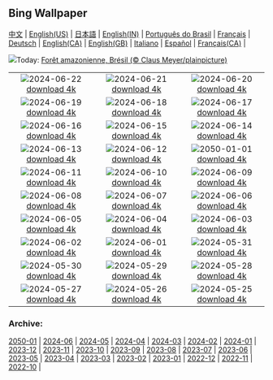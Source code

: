 ## Bing Wallpaper
[中文](README.md) |                     [English(US)](en-US.md) |                     [日本語](ja-JP.md) |                     [English(IN)](en-IN.md) |                     [Português do Brasil](pt-BR.md) |                     [Français](fr-FR.md) |                     [Deutsch](de-DE.md) |                     [English(CA)](en-CA.md) |                     [English(GB)](en-GB.md) |                     [Italiano](it-IT.md) |                     [Español](es-ES.md) |                     [Français(CA)](fr-CA.md) |                    

![](https://www.bing.com/th?id=OHR.BrazilRainforest_FR-CA3310343627_UHD.jpg&w=1000)Today: [Forêt amazonienne, Brésil (© Claus Meyer/plainpicture)](https://www.bing.com/th?id=OHR.BrazilRainforest_FR-CA3310343627_UHD.jpg)

|      |      |      |
| :----: | :----: | :----: |
|![](https://www.bing.com/th?id=OHR.IndPeopleDay_FR-CA3161711334_UHD.jpg&pid=hp&w=384&h=216&rs=1&c=4)2024-06-22 [download 4k](https://www.bing.com/th?id=OHR.IndPeopleDay_FR-CA3161711334_UHD.jpg)|![](https://www.bing.com/th?id=OHR.KokinoMacedonia_FR-CA9739761147_UHD.jpg&pid=hp&w=384&h=216&rs=1&c=4)2024-06-21 [download 4k](https://www.bing.com/th?id=OHR.KokinoMacedonia_FR-CA9739761147_UHD.jpg)|![](https://www.bing.com/th?id=OHR.CuxhavenTower_FR-CA9531347179_UHD.jpg&pid=hp&w=384&h=216&rs=1&c=4)2024-06-20 [download 4k](https://www.bing.com/th?id=OHR.CuxhavenTower_FR-CA9531347179_UHD.jpg)|
|![](https://www.bing.com/th?id=OHR.LupinIceland_FR-CA9374842030_UHD.jpg&pid=hp&w=384&h=216&rs=1&c=4)2024-06-19 [download 4k](https://www.bing.com/th?id=OHR.LupinIceland_FR-CA9374842030_UHD.jpg)|![](https://www.bing.com/th?id=OHR.HummingThistle_FR-CA8782540465_UHD.jpg&pid=hp&w=384&h=216&rs=1&c=4)2024-06-18 [download 4k](https://www.bing.com/th?id=OHR.HummingThistle_FR-CA8782540465_UHD.jpg)|![](https://www.bing.com/th?id=OHR.RedFoxDad_FR-CA8573396547_UHD.jpg&pid=hp&w=384&h=216&rs=1&c=4)2024-06-17 [download 4k](https://www.bing.com/th?id=OHR.RedFoxDad_FR-CA8573396547_UHD.jpg)|
|![](https://www.bing.com/th?id=OHR.NazareWave_FR-CA8385614407_UHD.jpg&pid=hp&w=384&h=216&rs=1&c=4)2024-06-16 [download 4k](https://www.bing.com/th?id=OHR.NazareWave_FR-CA8385614407_UHD.jpg)|![](https://www.bing.com/th?id=OHR.PeggysCove_FR-CA8227992158_UHD.jpg&pid=hp&w=384&h=216&rs=1&c=4)2024-06-15 [download 4k](https://www.bing.com/th?id=OHR.PeggysCove_FR-CA8227992158_UHD.jpg)|![](https://www.bing.com/th?id=OHR.RegistanUzbekistan_FR-CA6306584690_UHD.jpg&pid=hp&w=384&h=216&rs=1&c=4)2024-06-14 [download 4k](https://www.bing.com/th?id=OHR.RegistanUzbekistan_FR-CA6306584690_UHD.jpg)|
|![](https://www.bing.com/th?id=OHR.BigBendMilkyWay_FR-CA4260073911_UHD.jpg&pid=hp&w=384&h=216&rs=1&c=4)2024-06-13 [download 4k](https://www.bing.com/th?id=OHR.BigBendMilkyWay_FR-CA4260073911_UHD.jpg)|![](https://www.bing.com/th?id=OHR.GemsbokBotswana_FR-CA3625713177_UHD.jpg&pid=hp&w=384&h=216&rs=1&c=4)2024-06-12 [download 4k](https://www.bing.com/th?id=OHR.GemsbokBotswana_FR-CA3625713177_UHD.jpg)|![](https://www.bing.com/sa/simg/hpb/LaDigue_EN-CA1115245085_UHD.jpg?w=3840&pid=hp&w=384&h=216&rs=1&c=4)2050-01-01 [download 4k](https://www.bing.com/sa/simg/hpb/LaDigue_EN-CA1115245085_UHD.jpg?w=3840)|
|![](https://www.bing.com/th?id=OHR.OsakaNight_FR-CA3393571963_UHD.jpg&pid=hp&w=384&h=216&rs=1&c=4)2024-06-11 [download 4k](https://www.bing.com/th?id=OHR.OsakaNight_FR-CA3393571963_UHD.jpg)|![](https://www.bing.com/th?id=OHR.BardenasBiosphere_FR-CA2924681615_UHD.jpg&pid=hp&w=384&h=216&rs=1&c=4)2024-06-10 [download 4k](https://www.bing.com/th?id=OHR.BardenasBiosphere_FR-CA2924681615_UHD.jpg)|![](https://www.bing.com/th?id=OHR.CanadianGP_FR-CA8468216905_UHD.jpg&pid=hp&w=384&h=216&rs=1&c=4)2024-06-09 [download 4k](https://www.bing.com/th?id=OHR.CanadianGP_FR-CA8468216905_UHD.jpg)|
|![](https://www.bing.com/th?id=OHR.HumpbackFamily_FR-CA2761557723_UHD.jpg&pid=hp&w=384&h=216&rs=1&c=4)2024-06-08 [download 4k](https://www.bing.com/th?id=OHR.HumpbackFamily_FR-CA2761557723_UHD.jpg)|![](https://www.bing.com/th?id=OHR.LesBravesNormandy_FR-CA2574694176_UHD.jpg&pid=hp&w=384&h=216&rs=1&c=4)2024-06-07 [download 4k](https://www.bing.com/th?id=OHR.LesBravesNormandy_FR-CA2574694176_UHD.jpg)|![](https://www.bing.com/th?id=OHR.MadagascarRiver_FR-CA2420761329_UHD.jpg&pid=hp&w=384&h=216&rs=1&c=4)2024-06-06 [download 4k](https://www.bing.com/th?id=OHR.MadagascarRiver_FR-CA2420761329_UHD.jpg)|
|![](https://www.bing.com/th?id=OHR.ChestnutBeeEater_FR-CA1993337218_UHD.jpg&pid=hp&w=384&h=216&rs=1&c=4)2024-06-05 [download 4k](https://www.bing.com/th?id=OHR.ChestnutBeeEater_FR-CA1993337218_UHD.jpg)|![](https://www.bing.com/th?id=OHR.CopenhagenBicycles_FR-CA1813399714_UHD.jpg&pid=hp&w=384&h=216&rs=1&c=4)2024-06-04 [download 4k](https://www.bing.com/th?id=OHR.CopenhagenBicycles_FR-CA1813399714_UHD.jpg)|![](https://www.bing.com/th?id=OHR.Annahummingbird_FR-CA8241563855_UHD.jpg&pid=hp&w=384&h=216&rs=1&c=4)2024-06-03 [download 4k](https://www.bing.com/th?id=OHR.Annahummingbird_FR-CA8241563855_UHD.jpg)|
|![](https://www.bing.com/th?id=OHR.PrideMonthSF_FR-CA1534901831_UHD.jpg&pid=hp&w=384&h=216&rs=1&c=4)2024-06-02 [download 4k](https://www.bing.com/th?id=OHR.PrideMonthSF_FR-CA1534901831_UHD.jpg)|![](https://www.bing.com/th?id=OHR.YorkshireDalesNP_FR-CA1216487634_UHD.jpg&pid=hp&w=384&h=216&rs=1&c=4)2024-06-01 [download 4k](https://www.bing.com/th?id=OHR.YorkshireDalesNP_FR-CA1216487634_UHD.jpg)|![](https://www.bing.com/th?id=OHR.Everglades90th_FR-CA4007437491_UHD.jpg&pid=hp&w=384&h=216&rs=1&c=4)2024-05-31 [download 4k](https://www.bing.com/th?id=OHR.Everglades90th_FR-CA4007437491_UHD.jpg)|
|![](https://www.bing.com/th?id=OHR.MullOtter_FR-CA3702502425_UHD.jpg&pid=hp&w=384&h=216&rs=1&c=4)2024-05-30 [download 4k](https://www.bing.com/th?id=OHR.MullOtter_FR-CA3702502425_UHD.jpg)|![](https://www.bing.com/th?id=OHR.MeteoraMonastery_FR-CA3490732628_UHD.jpg&pid=hp&w=384&h=216&rs=1&c=4)2024-05-29 [download 4k](https://www.bing.com/th?id=OHR.MeteoraMonastery_FR-CA3490732628_UHD.jpg)|![](https://www.bing.com/th?id=OHR.MinganArchipelago_FR-CA4238646022_UHD.jpg&pid=hp&w=384&h=216&rs=1&c=4)2024-05-28 [download 4k](https://www.bing.com/th?id=OHR.MinganArchipelago_FR-CA4238646022_UHD.jpg)|
|![](https://www.bing.com/th?id=OHR.MethowWildflowers_FR-CA3284491612_UHD.jpg&pid=hp&w=384&h=216&rs=1&c=4)2024-05-27 [download 4k](https://www.bing.com/th?id=OHR.MethowWildflowers_FR-CA3284491612_UHD.jpg)|![](https://www.bing.com/th?id=OHR.MoroccoBenhaddou_FR-CA3142021399_UHD.jpg&pid=hp&w=384&h=216&rs=1&c=4)2024-05-26 [download 4k](https://www.bing.com/th?id=OHR.MoroccoBenhaddou_FR-CA3142021399_UHD.jpg)|![](https://www.bing.com/th?id=OHR.OrdesaNationalPark_FR-CA2954330432_UHD.jpg&pid=hp&w=384&h=216&rs=1&c=4)2024-05-25 [download 4k](https://www.bing.com/th?id=OHR.OrdesaNationalPark_FR-CA2954330432_UHD.jpg)|


### Archive:
[2050-01](archive/fr-CA/205001/README.md) | [2024-06](archive/fr-CA/202406/README.md) | [2024-05](archive/fr-CA/202405/README.md) | [2024-04](archive/fr-CA/202404/README.md) | [2024-03](archive/fr-CA/202403/README.md) | [2024-02](archive/fr-CA/202402/README.md) | [2024-01](archive/fr-CA/202401/README.md) | [2023-12](archive/fr-CA/202312/README.md) | [2023-11](archive/fr-CA/202311/README.md) | [2023-10](archive/fr-CA/202310/README.md) | [2023-09](archive/fr-CA/202309/README.md) | [2023-08](archive/fr-CA/202308/README.md) | [2023-07](archive/fr-CA/202307/README.md) | [2023-06](archive/fr-CA/202306/README.md) | [2023-05](archive/fr-CA/202305/README.md) | [2023-04](archive/fr-CA/202304/README.md) | [2023-03](archive/fr-CA/202303/README.md) | [2023-02](archive/fr-CA/202302/README.md) | [2023-01](archive/fr-CA/202301/README.md) | [2022-12](archive/fr-CA/202212/README.md) | [2022-11](archive/fr-CA/202211/README.md) | [2022-10](archive/fr-CA/202210/README.md) | 